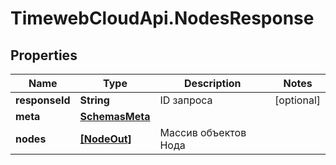 # TimewebCloudApi.NodesResponse

## Properties

Name | Type | Description | Notes
------------ | ------------- | ------------- | -------------
**responseId** | **String** | ID запроса | [optional] 
**meta** | [**SchemasMeta**](SchemasMeta.md) |  | 
**nodes** | [**[NodeOut]**](NodeOut.md) | Массив объектов Нода | 


